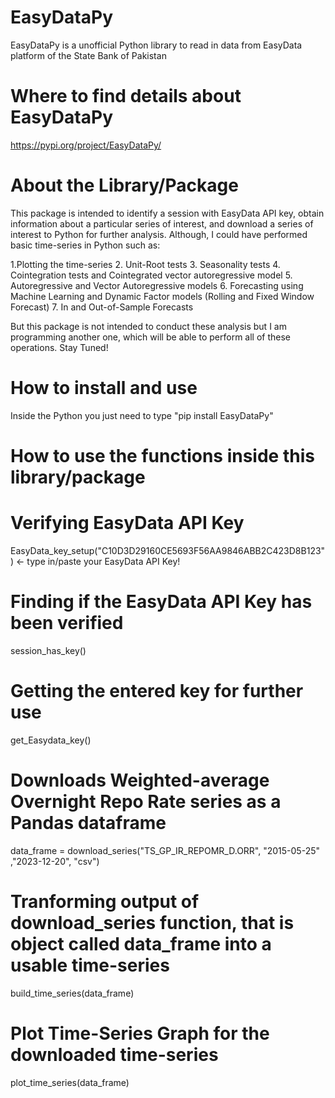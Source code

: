 # EasyDataPy
EasyDataPy is a unofficial Python library to read in data from EasyData platform of the State Bank of Pakistan

# Where to find details about EasyDataPy
https://pypi.org/project/EasyDataPy/

# About the Library/Package
This package is intended to identify a session with EasyData API key, obtain information about a particular series of interest, and download a series of interest to Python for further analysis. Although, I could have performed basic time-series in Python such as:

1.Plotting the time-series 
2. Unit-Root tests 
3. Seasonality tests 
4. Cointegration tests and Cointegrated vector autoregressive model 
5. Autoregressive and Vector Autoregressive models 
6. Forecasting using Machine Learning and Dynamic Factor models (Rolling and Fixed Window Forecast) 
7. In and Out-of-Sample Forecasts

But this package is not intended to conduct these analysis but I am programming another one, which will be able to perform all of these operations. Stay Tuned!

# How to install and use
Inside the Python you just need to type "pip install EasyDataPy"

# How to use the functions inside this library/package

# Verifying EasyData API Key
EasyData_key_setup("C10D3D29160CE5693F56AA9846ABB2C423D8B123") <- type in/paste your EasyData API Key!

# Finding if the EasyData API Key has been verified
session_has_key()

# Getting the entered key for further use
get_Easydata_key()

# Downloads Weighted-average Overnight Repo Rate series as a Pandas dataframe
data_frame = download_series("TS_GP_IR_REPOMR_D.ORR", "2015-05-25" ,"2023-12-20", "csv")

# Tranforming output of download_series function, that is object called data_frame into a usable time-series
build_time_series(data_frame)

# Plot Time-Series Graph for the downloaded time-series
plot_time_series(data_frame)
